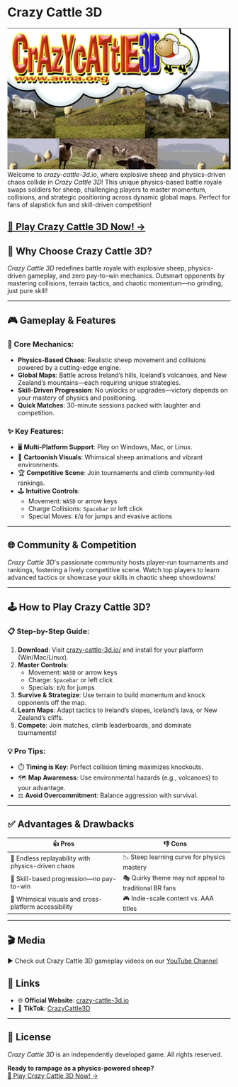 # Crazy Cattle 3D
![Crazy Cattle 3D](https://raw.githubusercontent.com/crazy-cattle-3d-io/crazy-cattle-3d/refs/heads/main/crazycattle3d.webp)
Welcome to *crazy-cattle-3d.io*, where explosive sheep and physics-driven chaos collide in *Crazy Cattle 3D*! This unique physics-based battle royale swaps soldiers for sheep, challenging players to master momentum, collisions, and strategic positioning across dynamic global maps. Perfect for fans of slapstick fun and skill-driven competition!  

[🐑 Play Crazy Cattle 3D Now! →](https://crazy-cattle-3d.io/)  
---

## 🎯 Why Choose Crazy Cattle 3D?  
*Crazy Cattle 3D* redefines battle royale with explosive sheep, physics-driven gameplay, and zero pay-to-win mechanics. Outsmart opponents by mastering collisions, terrain tactics, and chaotic momentum—no grinding, just pure skill!  

---

## 🎮 Gameplay & Features  

### 🔧 Core Mechanics:  
- **Physics-Based Chaos**: Realistic sheep movement and collisions powered by a cutting-edge engine.  
- **Global Maps**: Battle across Ireland’s hills, Iceland’s volcanoes, and New Zealand’s mountains—each requiring unique strategies.  
- **Skill-Driven Progression**: No unlocks or upgrades—victory depends on your mastery of physics and positioning.  
- **Quick Matches**: 30-minute sessions packed with laughter and competition.  

### ✨ Key Features:  
- 🖥️ **Multi-Platform Support**: Play on Windows, Mac, or Linux.  
- 🎨 **Cartoonish Visuals**: Whimsical sheep animations and vibrant environments.  
- 🏆 **Competitive Scene**: Join tournaments and climb community-led rankings.  
- 🕹️ **Intuitive Controls**:  
  - Movement: `WASD` or arrow keys  
  - Charge Collisions: `Spacebar` or left click  
  - Special Moves: `E`/`Q` for jumps and evasive actions  

---

## 🌐 Community & Competition  
*Crazy Cattle 3D*'s passionate community hosts player-run tournaments and rankings, fostering a lively competitive scene. Watch top players to learn advanced tactics or showcase your skills in chaotic sheep showdowns!  

---

## 🕹️ How to Play Crazy Cattle 3D?  

### 📋 Step-by-Step Guide:  
1. **Download**: Visit [crazy-cattle-3d.io/](https://crazy-cattle-3d.io/) and install for your platform (Win/Mac/Linux).  
2. **Master Controls**:  
   - Movement: `WASD` or arrow keys  
   - Charge: `Spacebar` or left click  
   - Specials: `E`/`Q` for jumps  
3. **Survive & Strategize**: Use terrain to build momentum and knock opponents off the map.  
4. **Learn Maps**: Adapt tactics to Ireland’s slopes, Iceland’s lava, or New Zealand’s cliffs.  
5. **Compete**: Join matches, climb leaderboards, and dominate tournaments!  

### 💡 Pro Tips:  
- ⏱️ **Timing is Key**: Perfect collision timing maximizes knockouts.  
- 🗺️ **Map Awareness**: Use environmental hazards (e.g., volcanoes) to your advantage.  
- ⚖️ **Avoid Overcommitment**: Balance aggression with survival.  

---

## ✅ Advantages & Drawbacks  
| 👍 **Pros** | 👎 **Cons** |  
|------------|------------|  
| 🐑 Endless replayability with physics-driven chaos | 📉 Steep learning curve for physics mastery |  
| 🏅 Skill-based progression—no pay-to-win | 🎭 Quirky theme may not appeal to traditional BR fans |  
| 🌈 Whimsical visuals and cross-platform accessibility | 🎮 Indie-scale content vs. AAA titles |  

---

## 🎬 Media  
▶️ Check out Crazy Cattle 3D gameplay videos on our [YouTube Channel](https://www.youtube.com/results?search_query=crazycattle3d)  

## 🔗 Links  
- 🌐 **Official Website**: [crazy-cattle-3d.io](https://crazy-cattle-3d.io)  
- 📱 **TikTok**: [CrazyCattle3D](https://www.tiktok.com/search?q=crazycattle3d)  

---

## 📝 License  
*Crazy Cattle 3D* is an independently developed game. All rights reserved.  

**Ready to rampage as a physics-powered sheep?**  
[🐑 Play Crazy Cattle 3D Now! →](https://crazy-cattle-3d.io/)  
